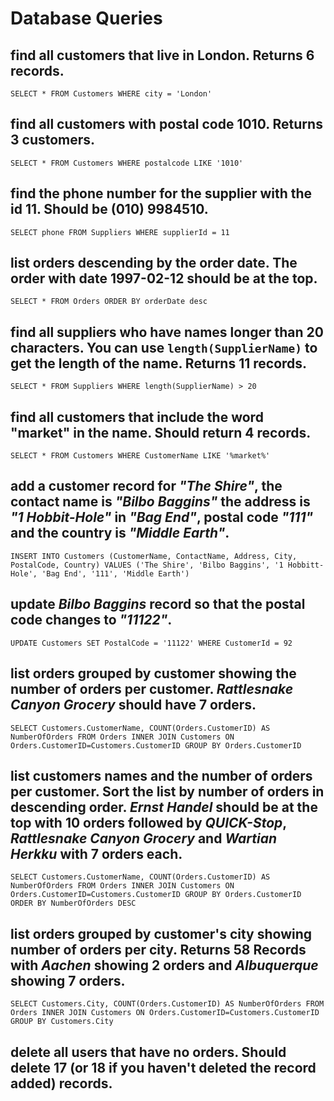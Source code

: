 # Database Queries

## find all customers that live in London. Returns 6 records.

`SELECT * FROM Customers WHERE city = 'London'`

## find all customers with postal code 1010. Returns 3 customers.

`SELECT * FROM Customers WHERE postalcode LIKE '1010'`

## find the phone number for the supplier with the id 11. Should be (010) 9984510.

`SELECT phone FROM Suppliers WHERE supplierId = 11`

## list orders descending by the order date. The order with date 1997-02-12 should be at the top.

`SELECT * FROM Orders ORDER BY orderDate desc`

## find all suppliers who have names longer than 20 characters. You can use `length(SupplierName)` to get the length of the name. Returns 11 records.

`SELECT * FROM Suppliers WHERE length(SupplierName) > 20`

## find all customers that include the word "market" in the name. Should return 4 records.

`SELECT * FROM Customers WHERE CustomerName LIKE '%market%'`

## add a customer record for _"The Shire"_, the contact name is _"Bilbo Baggins"_ the address is _"1 Hobbit-Hole"_ in _"Bag End"_, postal code _"111"_ and the country is _"Middle Earth"_.

`INSERT INTO Customers (CustomerName, ContactName, Address, City, PostalCode, Country) VALUES ('The Shire', 'Bilbo Baggins', '1 Hobbitt-Hole', 'Bag End', '111', 'Middle Earth')`

## update _Bilbo Baggins_ record so that the postal code changes to _"11122"_.

`UPDATE Customers SET PostalCode = '11122' WHERE CustomerId = 92`

## list orders grouped by customer showing the number of orders per customer. _Rattlesnake Canyon Grocery_ should have 7 orders.

`SELECT Customers.CustomerName, COUNT(Orders.CustomerID) AS NumberOfOrders FROM Orders INNER JOIN Customers ON Orders.CustomerID=Customers.CustomerID GROUP BY Orders.CustomerID`

## list customers names and the number of orders per customer. Sort the list by number of orders in descending order. _Ernst Handel_ should be at the top with 10 orders followed by _QUICK-Stop_, _Rattlesnake Canyon Grocery_ and _Wartian Herkku_ with 7 orders each.

`SELECT Customers.CustomerName, COUNT(Orders.CustomerID) AS NumberOfOrders FROM Orders INNER JOIN Customers ON Orders.CustomerID=Customers.CustomerID GROUP BY Orders.CustomerID ORDER BY NumberOfOrders DESC`

## list orders grouped by customer's city showing number of orders per city. Returns 58 Records with _Aachen_ showing 2 orders and _Albuquerque_ showing 7 orders.

`SELECT Customers.City, COUNT(Orders.CustomerID) AS NumberOfOrders FROM Orders INNER JOIN Customers ON Orders.CustomerID=Customers.CustomerID GROUP BY Customers.City`

## delete all users that have no orders. Should delete 17 (or 18 if you haven't deleted the record added) records.
